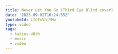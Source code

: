 ```yaml
---
title: Never Let You Go (Third Eye Blind cover)
date: '2023-09-02T10:24:55Z'
youtubeId: LICExVhjYMw
type: video
tags:
  - katies-40th
  - music
  - video
---
```


